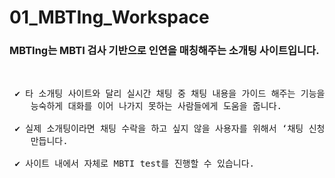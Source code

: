 # 01_MBTIng_Workspace

<h3>MBTIng는 MBTI 검사 기반으로 인연을 매칭해주는 소개팅 사이트입니다. </h3>
<br/>

<pre>
 ✔️ 타 소개팅 사이트와 달리 실시간 채팅 중 채팅 내용을 가이드 해주는 기능을 통해서 
    능숙하게 대화를 이어 나가지 못하는 사람들에게 도움을 줍니다. 

 ✔️ 실제 소개팅이라면 채팅 수락을 하고 싶지 않을 사용자를 위해서 ‘채팅 신청, 수락’ 기능을 
    만듭니다.

 ✔️ 사이트 내에서 자체로 MBTI test를 진행할 수 있습니다. 
</pre>
